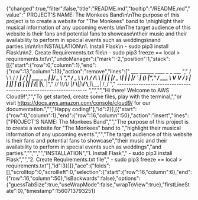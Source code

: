 {"changed":true,"filter":false,"title":"README.md","tooltip":"/README.md","value":" PROJECT'S NAME: The Monkees Band\n\nThe purpose of this project is to create a website for \"The Monkees\" band to \nhighlight their musical information of any upcoming events.\n\nThe target audience of this website is their fans and potential fans to showcase\ntheir music and their availability to perform in special events such as weddings\nand parties.\n\n\n\nINSTALLATION\n1. Install Flask\n   - sudo pip3 install Flask\n\n2. Create Requirements.txt file\n    - sudo pip3 freeze == local > requirements.txt\n","undoManager":{"mark":-2,"position":1,"stack":[[{"start":{"row":0,"column":1},"end":{"row":13,"column":13},"action":"remove","lines":["        ___        ______     ____ _                 _  ___  ","        / \\ \\      / / ___|   / ___| | ___  _   _  __| |/ _ \\ ","       / _ \\ \\ /\\ / /\\___ \\  | |   | |/ _ \\| | | |/ _` | (_) |","      / ___ \\ V  V /  ___) | | |___| | (_) | |_| | (_| |\\__, |","     /_/   \\_\\_/\\_/  |____/   \\____|_|\\___/ \\__,_|\\__,_|  /_/ "," ----------------------------------------------------------------- ","","","Hi there! Welcome to AWS Cloud9!","","To get started, create some files, play with the terminal,","or visit https://docs.aws.amazon.com/console/cloud9/ for our documentation.","","Happy coding!"],"id":2}],[{"start":{"row":0,"column":1},"end":{"row":16,"column":50},"action":"insert","lines":["PROJECT'S NAME: The Monkees Band","","The purpose of this project is to create a website for \"The Monkees\" band to ","highlight their musical information of any upcoming events.","","The target audience of this website is their fans and potential fans to showcase","their music and their availability to perform in special events such as weddings","and parties.","","","","INSTALLATION","1. Install Flask","   - sudo pip3 install Flask","","2. Create Requirements.txt file","    - sudo pip3 freeze == local > requirements.txt"],"id":3}]]},"ace":{"folds":[],"scrolltop":0,"scrollleft":0,"selection":{"start":{"row":16,"column":6},"end":{"row":16,"column":50},"isBackwards":false},"options":{"guessTabSize":true,"useWrapMode":false,"wrapToView":true},"firstLineState":0},"timestamp":1560713793251}
